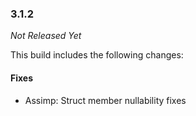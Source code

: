 ### 3.1.2

_Not Released Yet_

This build includes the following changes:

#### Fixes

- Assimp: Struct member nullability fixes